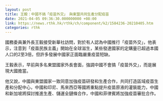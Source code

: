 ```yaml
---
layout: post
title: 王毅：中國不搞「疫苗外交」　與東盟共同生產分配疫苗
date: 2021-04-05 09:36:30.000000000 +08:00
link: https://news.rthk.hk/rthk/ch/component/k2/1584236-20210405.htm
categories: rthk
---
```


國務委員兼外長王毅接受新華社訪問，對於有人認為中國推行「疫苗外交」，他表示，注意到「疫苗民族主義」開始在全球滋生，某些發達國家的定購量已超過本國人口的2至3倍，但許多發展中國家正面臨嚴重疫苗短缺。

王毅表示，早前與多名東盟國家外長會面，強調中國不會搞「疫苗外交」，而是展現大國擔當。

他又說，中國與東盟國家一致同意加強疫苗研發和生產合作，共同打造區域疫苗生產和分配中心，中國和印尼、馬來西亞等國將重點提升疫苗原液的灌裝能力，中國和新加坡將探討推進生產、儲運全鏈條合作，中國和菲律賓將加強疫苗審批合作。
